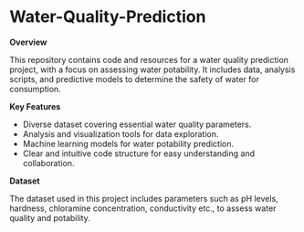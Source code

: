 # Water-Quality-Prediction

**Overview**

This repository contains code and resources for a water quality prediction project, with a focus on assessing water potability. It includes data, analysis scripts, and predictive models to determine the safety of water for consumption.

**Key Features**
- Diverse dataset covering essential water quality parameters.
- Analysis and visualization tools for data exploration.
- Machine learning models for water potability prediction.
- Clear and intuitive code structure for easy understanding and collaboration.


**Dataset**

The dataset used in this project includes parameters such as pH levels, hardness, chloramine concentration, conductivity etc., to assess water quality and potability.
